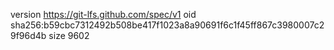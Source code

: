 version https://git-lfs.github.com/spec/v1
oid sha256:b59cbc7312492b508be417f1023a8a90691f6c1f45ff867c3980007c29f96d4b
size 9602

